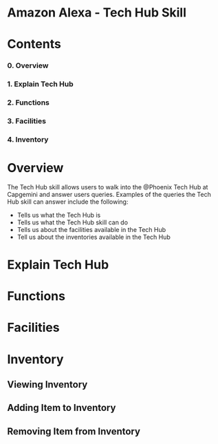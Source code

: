 # Amazon Alexa - Tech Hub Skill

# Contents
### 0. Overview
### 1. Explain Tech Hub
### 2. Functions
### 3. Facilities
### 4. Inventory


# Overview
The Tech Hub skill allows users to walk into the @Phoenix Tech Hub at Capgemini and answer users queries. 
Examples of the queries the Tech Hub skill can answer include the following:

- Tells us what the Tech Hub is
- Tells us what the Tech Hub skill can do
- Tells us about the facilities available in the Tech Hub
- Tell us about the inventories available in the Tech Hub

# Explain Tech Hub

# Functions

# Facilities

# Inventory

## Viewing Inventory


## Adding Item to Inventory


## Removing Item from Inventory


